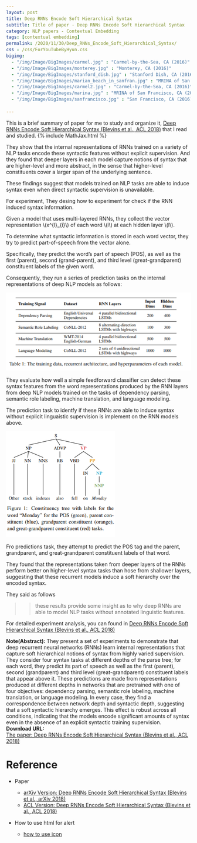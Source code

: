 ```yaml
---
layout: post
title: Deep RNNs Encode Soft Hierarchical Syntax
subtitle: Title of paper - Deep RNNs Encode Soft Hierarchical Syntax
category: NLP papers - Contextual Embedding
tags: [contextual embedding]
permalink: /2020/11/30/Deep_RNNs_Encode_Soft_Hierarchical_Syntax/
css : /css/ForYouTubeByHyun.css
bigimg: 
  - "/img/Image/BigImages/carmel.jpg" : "Carmel-by-the-Sea, CA (2016)"
  - "/img/Image/BigImages/monterey.jpg" : "Monterey, CA (2016)"
  - "/img/Image/BigImages/stanford_dish.jpg" : "Stanford Dish, CA (2016)"
  - "/img/Image/BigImages/marian_beach_in_sanfran.jpg" : "MRINA of San Francisco, CA (2016)"
  - "/img/Image/BigImages/carmel2.jpg" : "Carmel-by-the-Sea, CA (2016)"
  - "/img/Image/BigImages/marina.jpg" : "MRINA of San Francisco, CA (2016)"
  - "/img/Image/BigImages/sanfrancisco.jpg" : "San Francisco, CA (2016)"
  
---
```


This is a brief summary of paper for me to study and organize it, [Deep RNNs Encode Soft Hierarchical Syntax (Blevins et al., ACL 2018)](https://www.aclweb.org/anthology/P18-2003/) that I read and studied. 
{% include MathJax.html %}

They show that the internal representations of RNNs trained on a variety of NLP tasks encode these syntactic features without explicit supervision. And they found that deeper layers in each model capture notions of syntax that are higher-level and more abstract, in the sense that higher-level constituents cover a larger span of the underlying sentence.

These findings suggest that models trained on NLP tasks are able to induce syntax even when direct syntactic supervision is unavailable. 

For experiment, They desing how to experiment for check if the RNN induced syntax information. 

Given a model that uses multi-layered RNNs, they collect the vector representation \\(x^{l}_{i}\\) of each word \\(i\\) at each hidden layer \\(l\\).

To determine what syntactic information is stored in each word vector, they try to predict part-of-speech from the vector alone.

Specifically, they predict the word’s part of speech (POS), as well as the first (parent), second (grand-parent), and third level (great-grandparent) constituent labels of the given word.

Consequently, they run a series of prediction tasks on the internal representations of deep NLP models as follows:

![Blevins et al., ACL 2018](/img/Image/NaturalLanguageProcessing/NLPLabs/Paper_Investigation/Contextual_Embedding/2020-11-30-Deep_RNNs_Encode_Soft_Hierarchical_Syntax/model.PNG)

They evaluate how well a simple feedforward classifier can detect these syntax features from the word representations produced by the RNN layers from deep NLP models trained on the tasks of dependency parsing, semantic role labeling, machine translation, and language modeling.

The prediction task to identfy if these RNNs are able to induce syntax without explicit linguaistic supervision is implement on the RNN models above.

![Blevins et al., ACL 2018](/img/Image/NaturalLanguageProcessing/NLPLabs/Paper_Investigation/Contextual_Embedding/2020-11-30-Deep_RNNs_Encode_Soft_Hierarchical_Syntax/POS_task.PNG)

Fro predictions task, they attempt to predict the POS tag and the parent, grandparent, and great-grandparent constituent labels of that word.

They found that the representations taken from deeper layers of the RNNs perform better on higher-level syntax tasks than hose from shallower layers, suggesting that these recurrent models induce a soft hierarchy over the encoded syntax. 

They said as follows

>> these results provide some insight as to why deep RNNs are able to model NLP tasks without annotated linguistic features. 

For detailed experiment analysis, you can found in [Deep RNNs Encode Soft Hierarchical Syntax (Blevins et al., ACL 2018)](https://www.aclweb.org/anthology/P18-2003/)

<div class="alert alert-info" role="alert"><i class="fa fa-info-circle"></i> <b>Note(Abstract): </b>
They present a set of experiments to demonstrate that deep recurrent neural networks (RNNs) learn internal representations that capture soft hierarchical notions of syntax from highly varied supervision. They consider four syntax tasks at different depths of the parse tree; for each word, they predict its part of speech as well as the first (parent), second (grandparent) and third level (great-grandparent) constituent labels that appear above it. These predictions are made from representations produced at different depths in networks that are pretrained with one of four objectives: dependency parsing, semantic role labeling, machine translation, or language modeling. In every case, they find a correspondence between network depth and syntactic depth, suggesting that a soft syntactic hierarchy emerges. This effect is robust across all conditions, indicating that the models encode significant amounts of syntax even in the absence of an explicit syntactic training supervision.
</div>
    
<div class="alert alert-success" role="alert"><i class="fa fa-paperclip fa-lg"></i> <b>Download URL: </b><br>
  <a href="https://www.aclweb.org/anthology/P18-2003/">The paper: Deep RNNs Encode Soft Hierarchical Syntax (Blevins et al., ACL 2018)</a>
</div>

# Reference 

- Paper 
  - [arXiv Version: Deep RNNs Encode Soft Hierarchical Syntax (Blevins et al., arXiv 2018)](https://arxiv.org/abs/1805.04218)
  - [ACL Version: Deep RNNs Encode Soft Hierarchical Syntax (Blevins et al., ACL 2018)](https://www.aclweb.org/anthology/P18-2003/)
  
- How to use html for alert
  - [how to use icon](http://idratherbewriting.com/documentation-theme-jekyll/mydoc_icons.html)
    



